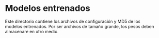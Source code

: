 Modelos entrenados
==================

Este directorio contiene los archivos de configuración y MD5 de los modelos entrenados. 
Por ser archivos de tamaño grande, los pesos deben almacenare en otro medio.